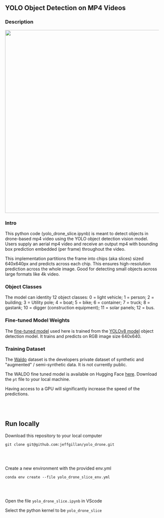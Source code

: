 ## YOLO Object Detection on MP4 Videos
### Description
<img src="/hiker_identify.gif" width=600>

### Intro
This python code (yolo_drone_slice.ipynb) is meant to detect objects in drone-based mp4 video using the YOLO object detection vision model. Users supply an aerial mp4 video and receive an output mp4 with bounding box prediction embedded (per frame) throughout the video. 

This implementation partitions the frame into chips (aka slices) sized 640x640px and predicts across each chip. This ensures high-resolution prediction across the whole image. Good for detecting small objects across large formats like 4k video. 


### Object Classes
The model can identity 12 object classes: 0 = light vehicle; 1 = person; 2 = building; 3 = Utility pole; 4 = boat; 5 = bike; 6 = container; 7 = truck; 8 = gastank; 10 = digger (construction equipment); 11 = solar panels; 12 = bus.


### Fine-tuned Model Weights
The [fine-tuned model](https://huggingface.co/StephanST/WALDO30/resolve/main/WALDO30_yolov8m_640x640.pt?download=true) used here is trained from the [YOLOv8 model](https://yolov8.com/) object detection model. It trains and predicts on RGB image size 640x640.  

### Training Dataset
The [Waldo](https://huggingface.co/StephanST/WALDO30) dataset is the developers private dataset of synthetic and "augmented" / semi-synthetic data. It is not currently public.

 




The WALDO fine tuned model is available on Hugging Face [here](https://huggingface.co/StephanST/WALDO30/resolve/main/WALDO30_yolov8m_640x640.pt?download=true). Download the `pt` file to your local machine. 

Having access to a GPU will significantly increase the speed of the predictions.

<br>
<br>

## Run locally

Download this repository to your local computer

`git clone git@github.com:jeffgillan/yolo_drone.git`

<br>
<br>

Create a new environment with the provided env.yml

`conda env create --file yolo_drone_slice_env.yml`


<br>
<br>

Open the file `yolo_drone_slice.ipynb` in VScode 

Select the python kernel to be `yolo_drone_slice`

